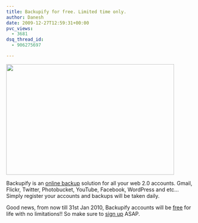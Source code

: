 ```yaml
---
title: Backupify for free. Limited time only.
author: Danesh
date: 2009-12-27T12:59:31+00:00
pvc_views:
  - 3681
dsq_thread_id:
  - 906275697

---
```

<img loading="lazy" class="alignnone size-medium wp-image-1927" title="backupify-1" src="/wp-content/uploads/2009/12/backupify-1-450x296.png" alt="" width="450" height="296" srcset="/wp-content/uploads/2009/12/backupify-1-450x296.png 450w, /wp-content/uploads/2009/12/backupify-1.png 612w" sizes="(max-width: 450px) 100vw, 450px" />

Backupify is an [online backup][1] solution for all your web 2.0 accounts. Gmail, Flickr, Twitter, Photobucket, YouTube, Facebook, WordPress and etc... Simply register your accounts and backups will be taken daily.

Good news, from now till 31st Jan 2010, Backupify accounts will be [free][2] for life with no limitations!! So make sure to [sign up][3] ASAP.

 [1]: http://www.backupify.com/how-it-works.php
 [2]: http://blog.backupify.com/2009/12/16/backup-your-online-accounts-for-free/
 [3]: https://secure.backupify.com/signup